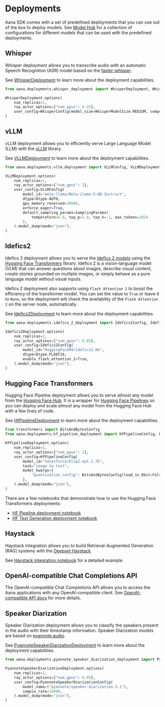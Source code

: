 # Deployments

Aana SDK comes with a set of predefined deployments that you can use out of the box to deploy models. See [Model Hub](./model_hub/index.md) for a collection of configurations for different models that can be used with the predefined deployments.

## Whisper

Whisper deployment allows you to transcribe audio with an automatic Speech Recognition (ASR) model based on the [faster-whisper](https://github.com/SYSTRAN/faster-whisper). 

See [WhisperDeployment](./../reference/deployments.md#aana.deployments.WhisperDeployment) to learn more about the deployment capabilities.

```python
from aana.deployments.whisper_deployment import WhisperDeployment, WhisperConfig, WhisperModelSize, WhisperComputeType

WhisperDeployment.options(
    num_replicas=1,
    ray_actor_options={"num_gpus": 0.25},
    user_config=WhisperConfig(model_size=WhisperModelSize.MEDIUM, compute_type=WhisperComputeType.FLOAT16).model_dump(mode="json"),
)
```

## vLLM

vLLM deployment allows you to efficiently serve Large Language Model (LLM) with the [vLLM](https://github.com/vllm-project/vllm/) library.

See [VLLMDeployment](./../reference/deployments.md#aana.deployments.VLLMDeployment) to learn more about the deployment capabilities.

```python
from aana.deployments.vllm_deployment import VLLMConfig, VLLMDeployment

VLLMDeployment.options(
    num_replicas=1,
    ray_actor_options={"num_gpus": 1},
    user_config=VLLMConfig(
        model_id="meta-llama/Meta-Llama-3-8B-Instruct",
        dtype=Dtype.AUTO,
        gpu_memory_reserved=30000,
        enforce_eager=True,
        default_sampling_params=SamplingParams(
            temperature=0.0, top_p=1.0, top_k=-1, max_tokens=1024
        ),
    ).model_dump(mode="json"),
)
```

## Idefics2

Idefics 2 deployment allows you to serve the [Idefics 2 models](https://huggingface.co/docs/transformers/main/en/model_doc/idefics2) using the [Hugging Face Transformers](https://huggingface.co/transformers/) library. Idefics 2 is a vision-language model (VLM) that can answer questions about images, describe visual content, create stories grounded on multiple images, or simply behave as a pure language model without visual inputs.

Idefics 2 deployment also supports using `Flash Attention 2` to boost the efficiency of the transformer model. You can set the value to `True` or leave it to `None`, so the deployment will check the availability of the `Flash Attention 2` on the server node, automatically.

See [Idefics2Deployment](./../reference/deployments.md#aana.deployments.Idefics2Deployment) to learn more about the deployment capabilities.

```python
from aana.deployments.idefics_2_deployment import Idefics2Config, Idefics2Deployment

Idefics2Deployment.options(
    num_replicas=1,
    ray_actor_options={"num_gpus": 0.85},
    user_config=Idefics2Config(
        model_id="HuggingFaceM4/idefics2-8b",
        dtype=Dtype.FLOAT16,
        enable_flash_attention_2=True,
    ).model_dump(mode="json"),
)
```

## Hugging Face Transformers

Hugging Face Pipeline deployment allows you to serve *almost* any model from the [Hugging Face Hub](https://huggingface.co/models). It is a wrapper for [Hugging Face Pipelines](https://huggingface.co/transformers/main_classes/pipelines.html) so you can deploy and scale *almost* any model from the Hugging Face Hub with a few lines of code.

See [HfPipelineDeployment](./../reference/deployments.md#aana.deployments.HfPipelineDeployment) to learn more about the deployment capabilities.

```python
from transformers import BitsAndBytesConfig
from aana.deployments.hf_pipeline_deployment import HfPipelineConfig, HfPipelineDeployment

HfPipelineDeployment.options(
    num_replicas=1,
    ray_actor_options={"num_gpus": 1},
    user_config=HfPipelineConfig(
        model_id="Salesforce/blip2-opt-2.7b",
        task="image-to-text",
        model_kwargs={
            "quantization_config": BitsAndBytesConfig(load_in_8bit=False, load_in_4bit=True),
        },
    ).model_dump(mode="json"),
)
```

There are a few notebooks that demonstrate how to use the Hugging Face Transformers deployments:

- [HF Pipeline deployment notebook](https://github.com/mobiusml/aana_sdk/tree/main/notebooks/hf_pipeline_deployment.ipynb)
- [HF Text Generation deployment notebook](https://github.com/mobiusml/aana_sdk/tree/main/notebooks/hf_text_gen_deployment.ipynb)

## Haystack

Haystack integration allows you to build Retrieval-Augmented Generation (RAG) systems with the [Deepset Haystack](https://github.com/deepset-ai/haystack). 

See [Haystack integration notebook](https://github.com/mobiusml/aana_sdk/tree/main/notebooks/haystack_integration.ipynb) for a detailed example.

## OpenAI-compatible Chat Completions API

The OpenAI-compatible Chat Completions API allows you to access the Aana applications with any OpenAI-compatible client. See [OpenAI-compatible API docs](openai_api.md) for more details.

## Speaker Diarization

Speaker Diarization deployment allows you to classify the speakers present in the audio with their timestamp information. Speaker Diarization models are based on [pyannote.audio](https://github.com/pyannote/pyannote-audio). 

See [PyannoteSpeakerDiarizationDeployment](./../reference/deployments.md#aana.deployments.PyannoteSpeakerDiarizationDeployment) to learn more about the deployment capabilities.

```python
from aana.deployments.pyannote_speaker_diarization_deployment import PyannoteSpeakerDiarizationDeployment, PyannoteSpeakerDiarizationConfig

PyannoteSpeakerDiarizationDeployment.options(
    num_replicas=1,
    ray_actor_options={"num_gpus": 0.05},
    user_config=PyannoteSpeakerDiarizationConfig(
        model_name=("pyannote/speaker-diarization-3.1"),
        sample_rate=16000,
    ).model_dump(mode="json"),
)
```
